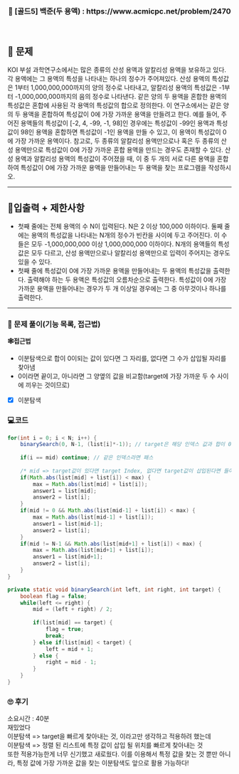 <h3 align="center"> 
    📢  [골드5] 백준(두 용액) : https://www.acmicpc.net/problem/2470
</h3>

<br>

## 🚀 문제

KOI 부설 과학연구소에서는 많은 종류의 산성 용액과 알칼리성 용액을 보유하고 있다. 각 용액에는 그 용액의 특성을 나타내는 하나의 정수가 주어져있다. 산성 용액의 특성값은 1부터 1,000,000,000까지의 양의 정수로 나타내고, 알칼리성 용액의 특성값은 -1부터 -1,000,000,000까지의 음의 정수로 나타낸다.
같은 양의 두 용액을 혼합한 용액의 특성값은 혼합에 사용된 각 용액의 특성값의 합으로 정의한다. 이 연구소에서는 같은 양의 두 용액을 혼합하여 특성값이 0에 가장 가까운 용액을 만들려고 한다.
예를 들어, 주어진 용액들의 특성값이 [-2, 4, -99, -1, 98]인 경우에는 특성값이 -99인 용액과 특성값이 98인 용액을 혼합하면 특성값이 -1인 용액을 만들 수 있고, 이 용액이 특성값이 0에 가장 가까운 용액이다. 참고로, 두 종류의 알칼리성 용액만으로나 혹은 두 종류의 산성 용액만으로 특성값이 0에 가장 가까운 혼합 용액을 만드는 경우도 존재할 수 있다.
산성 용액과 알칼리성 용액의 특성값이 주어졌을 때, 이 중 두 개의 서로 다른 용액을 혼합하여 특성값이 0에 가장 가까운 용액을 만들어내는 두 용액을 찾는 프로그램을 작성하시오.

---

## 🚦입출력 + 제한사항

- 첫째 줄에는 전체 용액의 수 N이 입력된다. N은 2 이상 100,000 이하이다. 둘째 줄에는 용액의 특성값을 나타내는 N개의 정수가 빈칸을 사이에 두고 주어진다. 이 수들은 모두 -1,000,000,000 이상 1,000,000,000 이하이다. N개의 용액들의 특성값은 모두 다르고, 산성 용액만으로나 알칼리성 용액만으로 입력이 주어지는 경우도 있을 수 있다.
- 첫째 줄에 특성값이 0에 가장 가까운 용액을 만들어내는 두 용액의 특성값을 출력한다. 출력해야 하는 두 용액은 특성값의 오름차순으로 출력한다. 특성값이 0에 가장 가까운 용액을 만들어내는 경우가 두 개 이상일 경우에는 그 중 아무것이나 하나를 출력한다.
---

### 📜 문제 풀이(기능 목록, 접근법)
**🕸접근법**
- 이분탐색으로 합이 0이되는 값이 있다면 그 자리를, 없다면 그 수가 삽입될 자리를 찾아냄
- 0이라면 끝이고, 아니라면 그 양옆의 값을 비교함(target에 가장 가까운 두 수 사이에 끼우는 것이므로)

- [x] 이분탐색

### 💻코드

```java
for(int i = 0; i < N; i++) {
	binarySearch(0, N-1, (list[i]*-1)); // target은 해당 인덱스 값과 합이 0을 이루는 수
	
	if(i == mid) continue; // 같은 인덱스라면 패스
	
	/* mid => target값이 있다면 target Index, 없다면 target값이 삽입된다면 들어갈 index임. 따라서 그 인덱스 양옆의 값을 비교 */
	if(Math.abs(list[mid] + list[i]) < max) {
		max = Math.abs(list[mid] + list[i]);
		answer1 = list[mid];
		answer2 = list[i];
	}
	if(mid != 0 && Math.abs(list[mid-1] + list[i]) < max) {
		max = Math.abs(list[mid-1] + list[i]);
		answer1 = list[mid-1];
		answer2 = list[i];
	}
	if(mid != N-1 && Math.abs(list[mid+1] + list[i]) < max) {
		max = Math.abs(list[mid+1] + list[i]);
		answer1 = list[mid+1];
		answer2 = list[i];
	}
}

private static void binarySearch(int left, int right, int target) {
	boolean flag = false;
	while(left <= right) {
		mid = (left + right) / 2;
		
		if(list[mid] == target) {
			flag = true;
			break;
		} else if(list[mid] < target) {
			left = mid + 1;
		} else {
			right = mid - 1;
		}
	}
}
```

### 🙄 후기
소요시간 : 40분  <br>
재밌었다 <br>
이분탐색 => target을 빠르게 찾아내는 것, 이라고만 생각하고 적용하려 했는데 <br>
이분탐색 => 정렬 된 리스트에 특정 값이 삽입 될 위치를 빠르게 찾아내는 것 <br>
또한 적용가능한게 너무 신기했고 새로웠다. 이를 이용해서 특정 값을 찾는 것 뿐만 아니라, 특정 값에 가장 가까운 값을 찾는 이분탐색도 앞으로 활용 가능하다!